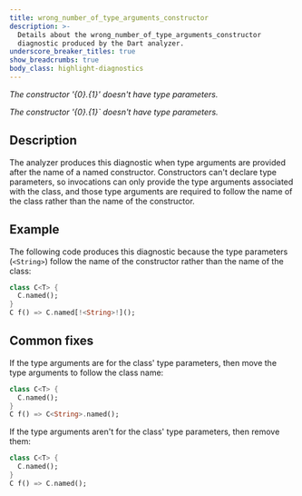 ```yaml
---
title: wrong_number_of_type_arguments_constructor
description: >-
  Details about the wrong_number_of_type_arguments_constructor
  diagnostic produced by the Dart analyzer.
underscore_breaker_titles: true
show_breadcrumbs: true
body_class: highlight-diagnostics
---
```


_The constructor '{0}.{1}' doesn't have type parameters._

_The constructor '{0}.{1}` doesn't have type parameters._

## Description

The analyzer produces this diagnostic when type arguments are provided
after the name of a named constructor. Constructors can't declare type
parameters, so invocations can only provide the type arguments associated
with the class, and those type arguments are required to follow the name of
the class rather than the name of the constructor.

## Example

The following code produces this diagnostic because the type parameters
(`<String>`) follow the name of the constructor rather than the name of the
class:

```dart
class C<T> {
  C.named();
}
C f() => C.named[!<String>!]();
```

## Common fixes

If the type arguments are for the class' type parameters, then move the
type arguments to follow the class name:

```dart
class C<T> {
  C.named();
}
C f() => C<String>.named();
```

If the type arguments aren't for the class' type parameters, then remove
them:

```dart
class C<T> {
  C.named();
}
C f() => C.named();
```
